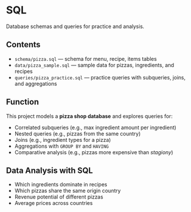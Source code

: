 # SQL

Database schemas and queries for practice and analysis.

## Contents
- `schema/pizza.sql` — schema for menu, recipe, items tables
- `data/pizza_sample.sql` — sample data for pizzas, ingredients, and recipes
- `queries/pizza_practice.sql` — practice queries with subqueries, joins, and aggregations

## Function
This project models a **pizza shop database** and explores queries for:
- Correlated subqueries (e.g., max ingredient amount per ingredient)
- Nested queries (e.g., pizzas from the same country)
- Joins (e.g., ingredient types for a pizza)
- Aggregations with `GROUP BY` and `HAVING`
- Comparative analysis (e.g., pizzas more expensive than *stagiony*)

## Data Analysis with SQL
- Which ingredients dominate in recipes
- Which pizzas share the same origin country
- Revenue potential of different pizzas
- Average prices across countries
